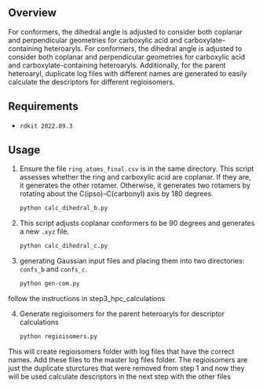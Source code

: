 
## Overview

For conformers, the dihedral angle is adjusted to consider both coplanar and perpendicular geometries for carboxylic acid and carboxylate-containing heteroaryls. For conformers, the dihedral angle is adjusted to consider both coplanar and perpendicular geometries for carboxylic acid and carboxylate-containing heteroaryls. Additionally, for the parent heteroaryl, duplicate log files with different names are generated to easily calculate the descriptors for different regioisomers.

## Requirements

- `rdkit 2022.09.3`

## Usage

1. Ensure the file `ring_atoms_final.csv` is in the same directory. This script assesses whether the ring and carboxylic acid are coplanar. If they are, it generates the other rotamer. Otherwise, it generates two rotamers by rotating about the C(ipso)–C(carbonyl) axis by 180 degrees.

   ```bash
   python calc_dihedral_b.py
   ```

2. This script adjusts coplanar conformers to be 90 degrees and generates a new `.xyz` file.

   ```bash
   python calc_dihedral_c.py
   ```

3. generating Gaussian input files and placing them into two directories: `confs_b` and `confs_c`.

   ```bash
   python gen-com.py
   ```
follow the instructions in step3_hpc_calculations

4. Generate regioisomers for the parent heteroaryls for descriptor calculations
   ```bash
   python regioisomers.py
   ```
This will create regioisomers folder with log files that have the correct names. Add these files to the master log files folder. The regioisomers are just the duplicate sturctures that were removed from step 1 and now they will be used calculate descriptors in the next step with the other files